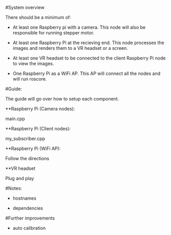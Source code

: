 #System overview

There should be a minimum of:

- At least one Raspberry pi with a camera. This node will also be responsible for running stepper motor.

- At least one Raspberry Pi at the recieving end. This node processes the images and renders them to a VR headset or a screen.

- At least one VR headset to be connected to the client Raspberry Pi node to view the images.

- One Raspberry Pi as a WiFi AP. This AP will connect all the nodes and will run roscore.


#Guide:

The guide will go over how to setup each component.

**Raspberry Pi (Camera nodes):

main.cpp

**Raspberry Pi (Client nodes):

my_subscriber.cpp

**Raspberry Pi (WiFi AP):

Follow the directions

**VR headset

Plug and play


#Notes:

- hostnames

- dependencies

#Further improvements

- auto calibration
